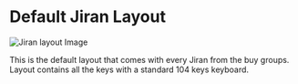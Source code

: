 # Default Jiran Layout

![Jiran layout Image](https://i.imgur.com/xxmekHU.png)

This is the default layout that comes with every Jiran from the buy groups.
Layout contains all the keys with a standard 104 keys keyboard.
